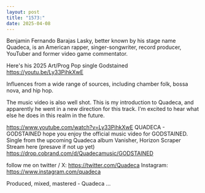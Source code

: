 ```yaml
---
layout: post
title: "1573:"
date: 2025-04-08
---
```


Benjamin Fernando Barajas Lasky, better known by his stage name Quadeca, is an American rapper, singer-songwriter, record producer, YouTuber and former video game commentator.

Here's his 2025 Art/Prog Pop single Godstained
https://youtu.be/Ly33PihkXwE

Influences from a wide range of sources, including chamber folk, bossa nova, and hip hop.

The music video is also well shot. This is my introduction to Quadeca, and apparently he went in a new direction for this track. I'm excited to hear what else he does in this realm in the future.

https://www.youtube.com/watch?v=Ly33PihkXwE
QUADECA - GODSTAINED
hope you enjoy the official music video for GODSTAINED. Single from the upcoming Quadeca album Vanisher, Horizon Scraper 
Stream here (presave if not up yet)  https://drop.cobrand.com/d/Quadecamusic/GODSTAINED

follow me on twitter / X: https://twitter.com/Quadeca
Instagram: https://www.instagram.com/quadeca

Produced, mixed, mastered - Quadeca
...
